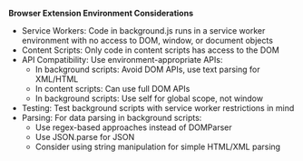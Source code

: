 **Browser Extension Environment Considerations**
- Service Workers: Code in background.js runs in a service worker environment with no access to DOM, window, or document objects
- Content Scripts: Only code in content scripts has access to the DOM
- API Compatibility: Use environment-appropriate APIs:
  - In background scripts: Avoid DOM APIs, use text parsing for XML/HTML
  - In content scripts: Can use full DOM APIs
  - In background scripts: Use self for global scope, not window
- Testing: Test background scripts with service worker restrictions in mind
- Parsing: For data parsing in background scripts:
  - Use regex-based approaches instead of DOMParser
  - Use JSON.parse for JSON
  - Consider using string manipulation for simple HTML/XML parsing
